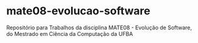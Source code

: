 mate08-evolucao-software
========================

Repositório para Trabalhos da disciplina MATE08 - Evolução de Software, do Mestrado em Ciência da Computação da UFBA